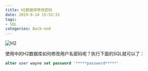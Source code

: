 ```yaml
---
title: H2数据库修改密码
date: 2019-8-14 15:52:31
tags:
- SQL
categories: Back-end
---
```


![H2](https://www.h2database.com/html/images/h2-logo-2.png)

使用中的H2数据库如何修改用户名密码呢？执行下面的SQL就可以了：

```sql
alter user wayne set password '*****password*****'
```